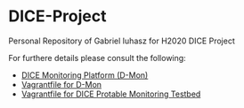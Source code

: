 # DICE-Project
Personal Repository of Gabriel Iuhasz for H2020 DICE Project

For furthere details please consult the following:

* [DICE Monitoring Platform (D-Mon)](https://github.com/igabriel85/IeAT-DICE-Repository/blob/master/src/README.md)
* [Vagrantfile for D-Mon](https://github.com/igabriel85/IeAT-DICE-Repository/blob/master/vagrant/Vagrant%20CDH%20Cluster/README.md)
* [Vagrantfile for DICE Protable Monitoring Testbed](https://github.com/igabriel85/IeAT-DICE-Repository/blob/master/vagrant/Monitoring/README.md)
